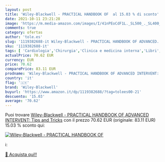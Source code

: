 ```yaml
---
layout: post
title: 'Wiley-Blackwell - PRACTICAL HANDBOOK OF  al 15.03 % di sconto'
date: 2021-10-11 23:21:28
image: 'https://m.media-amazon.com/images/I/41nPEoCdF1L._SL500_._SL400_.jpg'
comments: true
category: ofertas
author: 'tole.es'
slug: '1119382688-it Wiley-Blackwell - PRACTICAL HANDBOOK OF ADVANCED...'
sku: '1119382688-it'
tags: [ 'Cardiologia','Chirurgia','Clinica e medicina interna','Libri','Libri universitari','Libri universitari medicina','Libri universitari medicina clinica','Libri universitari medicina e scienze sanitarie','Medicina','Medicina cardiovascolare','Medicina generale, chirurgia e infermieristica','Scienze, tecnologia e medicina','wiley-blackwell', ]
actualPrice: 70.62 EUR
currency: EUR
price: 70.62
comparePrice: 83.11 EUR
prodname: 'Wiley-Blackwell - PRACTICAL HANDBOOK OF ADVANCED INTERVENT: Tips and Tricks'
country: 'it'
flag: '🇮🇹'
brand: 'Wiley-Blackwell'
buyurl: 'https://www.amazon.it/dp/1119382688/?tag=tolees00-21'
descuento: '15.03'
average: '70.62'
---
```


Puoi trovare [Wiley-Blackwell - PRACTICAL HANDBOOK OF ADVANCED INTERVENT: Tips and Tricks](https://www.amazon.it/dp/1119382688/?tag=tolees00-21) con il prezzo 70.62 EUR (originale: 83.11 EUR) 15.03 % sconto qui:

[![Wiley-Blackwell - PRACTICAL HANDBOOK OF ](https://m.media-amazon.com/images/I/41nPEoCdF1L._SL500_._SL400_.jpg)](https://www.amazon.it/dp/1119382688/?tag=tolees00-21)

ℹ️:


[🛒 Acquista qui!!](https://www.amazon.it/dp/1119382688/?tag=tolees00-21)
